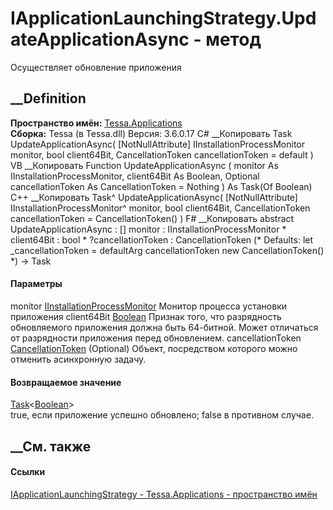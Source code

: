 # IApplicationLaunchingStrategy.UpdateApplicationAsync - метод
Осуществляет обновление приложения
## __Definition
 **Пространство имён:** [Tessa.Applications](N_Tessa_Applications.htm)  
 **Сборка:** Tessa (в Tessa.dll) Версия: 3.6.0.17
C# __Копировать
     Task<bool> UpdateApplicationAsync(
    	[NotNullAttribute] IInstallationProcessMonitor monitor,
    	bool client64Bit,
    	CancellationToken cancellationToken = default
    )
VB __Копировать
     Function UpdateApplicationAsync ( 
    	<NotNullAttribute> monitor As IInstallationProcessMonitor,
    	client64Bit As Boolean,
    	Optional cancellationToken As CancellationToken = Nothing
    ) As Task(Of Boolean)
C++ __Копировать
    Task<bool>^ UpdateApplicationAsync(
    	[NotNullAttribute] IInstallationProcessMonitor^ monitor, 
    	bool client64Bit, 
    	CancellationToken cancellationToken = CancellationToken()
    )
F# __Копировать
     abstract UpdateApplicationAsync : 
            [<NotNullAttribute>] monitor : IInstallationProcessMonitor * 
            client64Bit : bool * 
            ?cancellationToken : CancellationToken 
    (* Defaults:
            let _cancellationToken = defaultArg cancellationToken new CancellationToken()
    *)
    -> Task<bool> 
#### Параметры
monitor
[IInstallationProcessMonitor](T_Tessa_Applications_Synchronization_IInstallationProcessMonitor.htm)
     Монитор процесса установки приложения 
client64Bit [Boolean](https://learn.microsoft.com/dotnet/api/system.boolean)
     Признак того, что разрядность обновляемого приложения должна быть 64-битной. Может отличаться от разрядности приложения перед обновлением. 
cancellationToken
[CancellationToken](https://learn.microsoft.com/dotnet/api/system.threading.cancellationtoken)
(Optional)
    Объект, посредством которого можно отменить асинхронную задачу.
#### Возвращаемое значение
[Task](https://learn.microsoft.com/dotnet/api/system.threading.tasks.task-1)<[Boolean](https://learn.microsoft.com/dotnet/api/system.boolean)>  
true, если приложение успешно обновлено; false в противном случае.
## __См. также
#### Ссылки
[IApplicationLaunchingStrategy -
](T_Tessa_Applications_IApplicationLaunchingStrategy.htm)
[Tessa.Applications - пространство имён](N_Tessa_Applications.htm)
